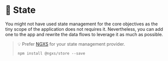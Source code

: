 # 🧠 State

You might not have used state management for the core objectives as the tiny scope of the
application does not requires it. Nevertheless, you can add one to the app and rewrite the data
flows to leverage it as much as possible.

> 💡 Prefer [NGXS](https://www.ngxs.io/) for your state management provider.
>
> ```
> npm install @ngxs/store --save
> ```
